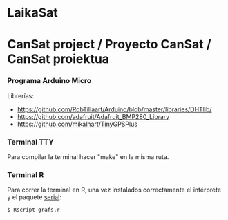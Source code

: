 # LaikaSat
CanSat project / Proyecto CanSat / CanSat proiektua
===============

### Programa Arduino Micro
Librerías:
* https://github.com/RobTillaart/Arduino/blob/master/libraries/DHTlib/
* https://github.com/adafruit/Adafruit_BMP280_Library
* https://github.com/mikalhart/TinyGPSPlus

### Terminal TTY
Para compilar la terminal hacer "make" en la misma ruta.

### Terminal R
Para correr la terminal en R, una vez instalados correctamente el intérprete y el paquete [serial](https://www.rdocumentation.org/packages/serial/):
```
$ Rscript grafs.r
```
